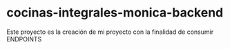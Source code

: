 # cocinas-integrales-monica-backend
Este proyecto es la creación de mi proyecto con la finalidad de consumir ENDPOINTS 

